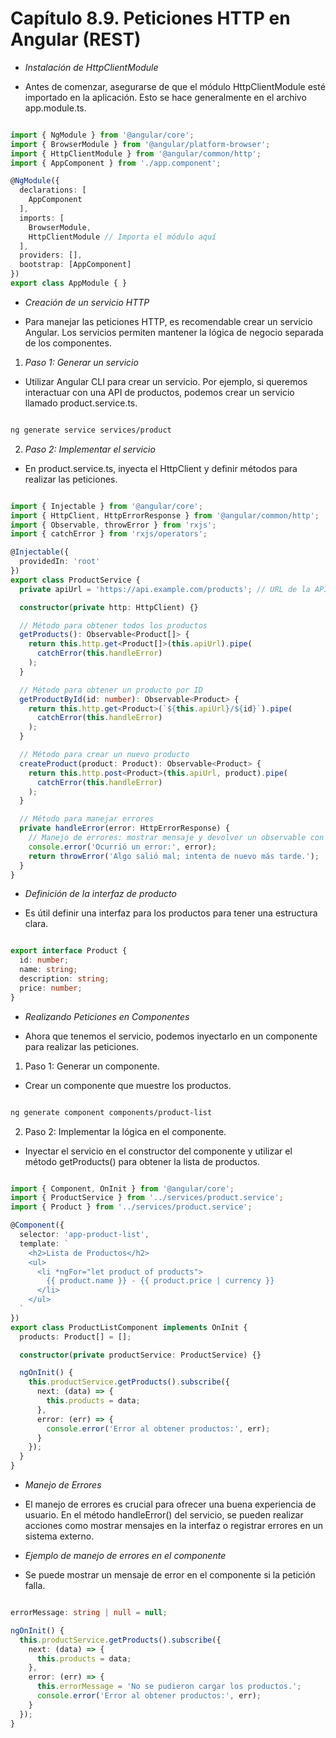 # Capítulo 8.9. Peticiones HTTP en Angular (REST)

- *Instalación de HttpClientModule*

- Antes de comenzar, asegurarse de que el módulo HttpClientModule esté importado en la aplicación. Esto se hace generalmente en el archivo app.module.ts.

```typescript

import { NgModule } from '@angular/core';
import { BrowserModule } from '@angular/platform-browser';
import { HttpClientModule } from '@angular/common/http';
import { AppComponent } from './app.component';

@NgModule({
  declarations: [
    AppComponent
  ],
  imports: [
    BrowserModule,
    HttpClientModule // Importa el módulo aquí
  ],
  providers: [],
  bootstrap: [AppComponent]
})
export class AppModule { }
```

- *Creación de un servicio HTTP*

- Para manejar las peticiones HTTP, es recomendable crear un servicio Angular. Los servicios permiten mantener la lógica de negocio separada de los componentes.

1. *Paso 1: Generar un servicio*

- Utilizar Angular CLI para crear un servicio. Por ejemplo, si queremos interactuar con una API de productos, podemos crear un servicio llamado product.service.ts.

```bash

ng generate service services/product
```

2. *Paso 2: Implementar el servicio*

- En product.service.ts, inyecta el HttpClient y definir métodos para realizar las peticiones.

```typescript

import { Injectable } from '@angular/core';
import { HttpClient, HttpErrorResponse } from '@angular/common/http';
import { Observable, throwError } from 'rxjs';
import { catchError } from 'rxjs/operators';

@Injectable({
  providedIn: 'root'
})
export class ProductService {
  private apiUrl = 'https://api.example.com/products'; // URL de la API

  constructor(private http: HttpClient) {}

  // Método para obtener todos los productos
  getProducts(): Observable<Product[]> {
    return this.http.get<Product[]>(this.apiUrl).pipe(
      catchError(this.handleError)
    );
  }

  // Método para obtener un producto por ID
  getProductById(id: number): Observable<Product> {
    return this.http.get<Product>(`${this.apiUrl}/${id}`).pipe(
      catchError(this.handleError)
    );
  }

  // Método para crear un nuevo producto
  createProduct(product: Product): Observable<Product> {
    return this.http.post<Product>(this.apiUrl, product).pipe(
      catchError(this.handleError)
    );
  }

  // Método para manejar errores
  private handleError(error: HttpErrorResponse) {
    // Manejo de errores: mostrar mensaje y devolver un observable con el error
    console.error('Ocurrió un error:', error);
    return throwError('Algo salió mal; intenta de nuevo más tarde.');
  }
}
```

- *Definición de la interfaz de producto*

- Es útil definir una interfaz para los productos para tener una estructura clara.

```typescript

export interface Product {
  id: number;
  name: string;
  description: string;
  price: number;
}
```

- *Realizando Peticiones en Componentes*

- Ahora que tenemos el servicio, podemos inyectarlo en un componente para realizar las peticiones.

1. Paso 1: Generar un componente.

- Crear un componente que muestre los productos.

```bash

ng generate component components/product-list
```

2. Paso 2: Implementar la lógica en el componente.

- Inyectar el servicio en el constructor del componente y utilizar el método getProducts() para obtener la lista de productos.

```typescript

import { Component, OnInit } from '@angular/core';
import { ProductService } from '../services/product.service';
import { Product } from '../services/product.service';

@Component({
  selector: 'app-product-list',
  template: `
    <h2>Lista de Productos</h2>
    <ul>
      <li *ngFor="let product of products">
        {{ product.name }} - {{ product.price | currency }}
      </li>
    </ul>
  `
})
export class ProductListComponent implements OnInit {
  products: Product[] = [];

  constructor(private productService: ProductService) {}

  ngOnInit() {
    this.productService.getProducts().subscribe({
      next: (data) => {
        this.products = data;
      },
      error: (err) => {
        console.error('Error al obtener productos:', err);
      }
    });
  }
}
```

- *Manejo de Errores*

- El manejo de errores es crucial para ofrecer una buena experiencia de usuario. En el método handleError() del servicio, se pueden realizar acciones como mostrar mensajes en la interfaz o registrar errores en un sistema externo.

- *Ejemplo de manejo de errores en el componente*

- Se puede mostrar un mensaje de error en el componente si la petición falla.

```typescript

errorMessage: string | null = null;

ngOnInit() {
  this.productService.getProducts().subscribe({
    next: (data) => {
      this.products = data;
    },
    error: (err) => {
      this.errorMessage = 'No se pudieron cargar los productos.';
      console.error('Error al obtener productos:', err);
    }
  });
}
```

